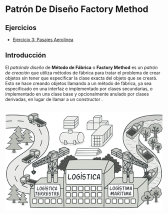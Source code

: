 # Patrón De Diseño Factory Method

## Ejercicios
-  [Ejercicio 3: Pasajes Aerolínea ](https://github.com/AleS900/Design_Patterns/tree/main/src/main/java/factoryMethod/e3_pasajes_aerolinea)

## Introducción
El *patrónde diseño* de **Método de Fábrica** o **Factory Method** es un *patrón de creación* que utiliza métodos de fábrica para tratar el problema de crear objetos sin tener que especificar la clase exacta del objeto que se creará. Esto se hace creando objetos llamando a un método de fábrica, ya sea especificado en una interfaz e implementado por clases secundarias, o implementado en una clase base y opcionalmente anulado por clases derivadas, en lugar de llamar a un constructor .<br/>
 </br>
 <p align="center">
    <img src="https://github.com/AleS900/prueba/blob/master/assets/factory-method-es.png" />
 </p>
 
 
